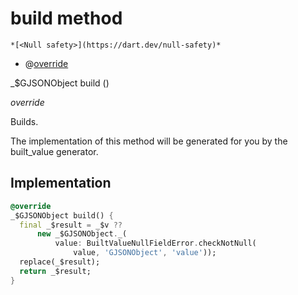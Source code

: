 


# build method




    *[<Null safety>](https://dart.dev/null-safety)*



- @[override](https://api.flutter.dev/flutter/dart-core/override-constant.html)

_$GJSONObject build
()

_override_



<p>Builds.</p>
<p>The implementation of this method will be generated for you by the
built_value generator.</p>



## Implementation

```dart
@override
_$GJSONObject build() {
  final _$result = _$v ??
      new _$GJSONObject._(
          value: BuiltValueNullFieldError.checkNotNull(
              value, 'GJSONObject', 'value'));
  replace(_$result);
  return _$result;
}
```








